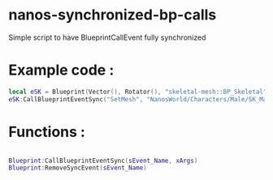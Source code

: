 # nanos-synchronized-bp-calls
Simple script to have BlueprintCallEvent fully synchronized 

# Example code :
```lua
local eSK = Blueprint(Vector(), Rotator(), "skeletal-mesh::BP_Skeletal")
eSK:CallBlueprintEventSync("SetMesh", "NanosWorld/Characters/Male/SK_Male")
```

# Functions :
```lua

Blueprint:CallBlueprintEventSync(sEvent_Name, xArgs)
Blueprint:RemoveSyncEvent(sEvent_Name)

```

